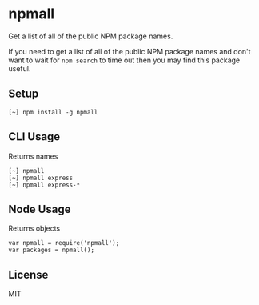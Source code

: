 
# npmall

Get a list of all of the public NPM package names.

If you need to get a list of all of the public NPM package names and don't want
to wait for `npm search` to time out then you may find this package useful.

## Setup

```
[~] npm install -g npmall
```

## CLI Usage

Returns names

```
[~] npmall
[~] npmall express
[~] npmall express-*
```

## Node Usage

Returns objects

```
var npmall = require('npmall');
var packages = npmall();
```

## License

MIT

